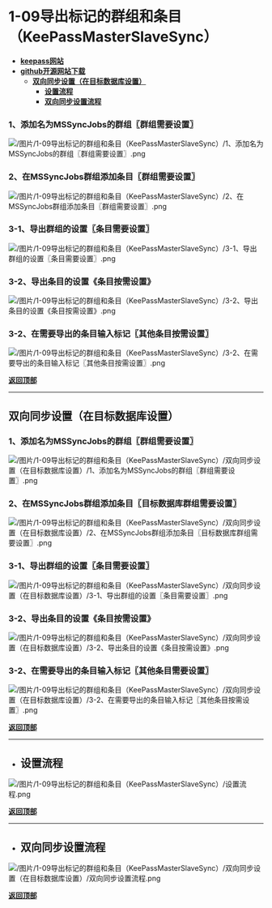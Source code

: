 # <a name="锚点0"></a>1-09导出标记的群组和条目（KeePassMasterSlaveSync）
- [**keepass网站**](https://keepass.info/plugins.html#subsetexp)
- [**github开源网站下载**](https://github.com/lukeIam/KeePassSubsetExport/releases)
	- <a href="#锚点1">**双向同步设置（在目标数据库设置）**</a>
		- <a href="#锚点2">**设置流程**</a>
		- <a href="#锚点3">**双向同步设置流程**</a>
### 1、添加名为MSSyncJobs的群组〖群组需要设置〗
<p><img src="/图片/1-09导出标记的群组和条目（KeePassMasterSlaveSync）/1、添加名为MSSyncJobs的群组〖群组需要设置〗.png" alt="/图片/1-09导出标记的群组和条目（KeePassMasterSlaveSync）/1、添加名为MSSyncJobs的群组〖群组需要设置〗.png"/></p>

### 2、在MSSyncJobs群组添加条目〖群组需要设置〗
<p><img src="/图片/1-09导出标记的群组和条目（KeePassMasterSlaveSync）/2、在MSSyncJobs群组添加条目〖群组需要设置〗.png" alt="/图片/1-09导出标记的群组和条目（KeePassMasterSlaveSync）/2、在MSSyncJobs群组添加条目〖群组需要设置〗.png"/></p>

### 3-1、导出群组的设置〖条目需要设置〗
<p><img src="/图片/1-09导出标记的群组和条目（KeePassMasterSlaveSync）/3-1、导出群组的设置〖条目需要设置〗.png" alt="/图片/1-09导出标记的群组和条目（KeePassMasterSlaveSync）/3-1、导出群组的设置〖条目需要设置〗.png"/></p>

### 3-2、导出条目的设置《条目按需设置》
<p><img src="/图片/1-09导出标记的群组和条目（KeePassMasterSlaveSync）/3-2、导出条目的设置《条目按需设置》.png" alt="/图片/1-09导出标记的群组和条目（KeePassMasterSlaveSync）/3-2、导出条目的设置《条目按需设置》.png"/></p>

### 3-2、在需要导出的条目输入标记〖其他条目按需设置〗
<p><img src="/图片/1-09导出标记的群组和条目（KeePassMasterSlaveSync）/3-2、在需要导出的条目输入标记〖其他条目按需设置〗.png" alt="/图片/1-09导出标记的群组和条目（KeePassMasterSlaveSync）/3-2、在需要导出的条目输入标记〖其他条目按需设置〗.png"/></p>

<a name="锚点1"></a><a href="#锚点0">**返回顶部**</a>
______________________________________________________________________________
## 双向同步设置（在目标数据库设置）
### 1、添加名为MSSyncJobs的群组〖群组需要设置〗
<p><img src="/图片/1-09导出标记的群组和条目（KeePassMasterSlaveSync）/双向同步设置（在目标数据库设置）/1、添加名为MSSyncJobs的群组〖群组需要设置〗.png" alt="/图片/1-09导出标记的群组和条目（KeePassMasterSlaveSync）/双向同步设置（在目标数据库设置）/1、添加名为MSSyncJobs的群组〖群组需要设置〗.png"/></p>

### 2、在MSSyncJobs群组添加条目〖目标数据库群组需要设置〗
<p><img src="/图片/1-09导出标记的群组和条目（KeePassMasterSlaveSync）/双向同步设置（在目标数据库设置）/2、在MSSyncJobs群组添加条目〖目标数据库群组需要设置〗.png" alt="/图片/1-09导出标记的群组和条目（KeePassMasterSlaveSync）/双向同步设置（在目标数据库设置）/2、在MSSyncJobs群组添加条目〖目标数据库群组需要设置〗.png"/></p>

### 3-1、导出群组的设置〖条目需要设置〗
<p><img src="/图片/1-09导出标记的群组和条目（KeePassMasterSlaveSync）/双向同步设置（在目标数据库设置）/3-1、导出群组的设置〖条目需要设置〗.png" alt="/图片/1-09导出标记的群组和条目（KeePassMasterSlaveSync）/双向同步设置（在目标数据库设置）/3-1、导出群组的设置〖条目需要设置〗.png"/></p>

### 3-2、导出条目的设置《条目按需设置》
<p><img src="/图片/1-09导出标记的群组和条目（KeePassMasterSlaveSync）/双向同步设置（在目标数据库设置）/3-2、导出条目的设置《条目按需设置》.png" alt="/图片/1-09导出标记的群组和条目（KeePassMasterSlaveSync）/双向同步设置（在目标数据库设置）/3-2、导出条目的设置《条目按需设置》.png"/></p>

### 3-2、在需要导出的条目输入标记〖其他条目需要设置〗
<p><img src="/图片/1-09导出标记的群组和条目（KeePassMasterSlaveSync）/双向同步设置（在目标数据库设置）/3-2、在需要导出的条目输入标记〖其他条目按需设置〗.png" alt="/图片/1-09导出标记的群组和条目（KeePassMasterSlaveSync）/双向同步设置（在目标数据库设置）/3-2、在需要导出的条目输入标记〖其他条目按需设置〗.png"/></p>

<a name="锚点2"></a><a href="#锚点0">**返回顶部**</a>
______________________________________________________________________________
- ## 设置流程
<p><img src="/图片/1-09导出标记的群组和条目（KeePassMasterSlaveSync）/设置流程.png" alt="/图片/1-09导出标记的群组和条目（KeePassMasterSlaveSync）/设置流程.png"/></p>

<a name="锚点3"></a><a href="#锚点0">**返回顶部**</a>
______________________________________________________________________________
- ## 双向同步设置流程
<p><img src="/图片/1-09导出标记的群组和条目（KeePassMasterSlaveSync）/双向同步设置（在目标数据库设置）/双向同步设置流程.png" alt="/图片/1-09导出标记的群组和条目（KeePassMasterSlaveSync）/双向同步设置（在目标数据库设置）/双向同步设置流程.png"/></p>

<a href="#锚点0">**返回顶部**</a>